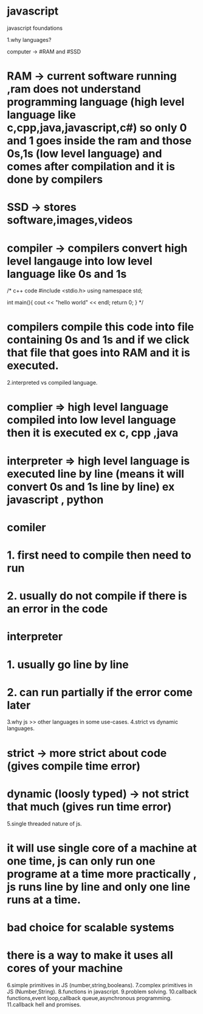 # javascript

javascript foundations

1.why languages?

computer -> #RAM and #SSD

# RAM -> current software running ,ram does not understand programming language (high level language like c,cpp,java,javascript,c#) so only 0 and 1 goes inside the ram and those 0s,1s (low level language) and comes after compilation and it is done by compilers
# SSD -> stores software,images,videos

# compiler -> compilers convert high level langauge into low level language like 0s and 1s

/*
c++ code 
#include <stdio.h>
using namespace std;

int main(){
    cout << "hello world" << endl;
    return 0;
}
*/

# compilers compile this code into file containing 0s and 1s and if we click that file that goes into RAM and it is executed.

2.interpreted vs compiled language.

# complier => high level language compiled into low level language then it is executed ex c, cpp ,java
# interpreter => high level language is executed line by line (means it will convert 0s and 1s line by line)  ex javascript , python

# comiler 
# 1. first need to compile then need to run
# 2. usually do not compile if there is an error in the code

# interpreter 
# 1. usually go line by line
# 2. can run partially if the error come later

3.why js >> other languages in some use-cases.
4.strict vs dynamic languages.
# strict -> more strict about code (gives compile time error)
# dynamic (loosly typed) -> not strict that much  (gives run time error)
5.single threaded nature of js.
# it will use single core of a  machine at one time, js can only run one programe at a time more practically , js runs line by line and only one line runs at a time.
# bad choice for scalable systems
# there is a way to make it uses all cores of your machine 
6.simple primitives in JS (number,string,booleans).
7.complex primitives in JS (Number,String).
8.functions in javascript.
9.problem solving.
10.callback functions,event loop,callback queue,asynchronous programming.
11.callback hell and promises.
